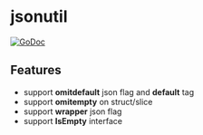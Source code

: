 jsonutil
========

[![GoDoc](https://godoc.org/github.com/tsaikd/KDGoLib/jsonutil?status.svg)](https://godoc.org/github.com/tsaikd/KDGoLib/jsonutil)

## Features

* support **omitdefault** json flag and **default** tag
* support **omitempty** on struct/slice
* support **wrapper** json flag
* support **IsEmpty** interface
